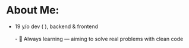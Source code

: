 # About Me:
- 19 y/o dev ( ), backend & frontend  <br> <br>- 🚀 Always learning — aiming to solve real problems with clean code<br>
